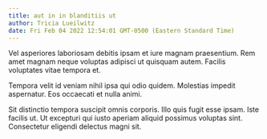 ```yaml
---
title: aut in in blanditiis ut
author: Tricia Lueilwitz
date: Fri Feb 04 2022 12:54:01 GMT-0500 (Eastern Standard Time)
---
```

Vel asperiores laboriosam debitis ipsam et iure magnam praesentium. Rem amet magnam neque voluptas adipisci ut quisquam autem. Facilis voluptates vitae tempora et.

 Tempora velit id veniam nihil ipsa qui odio quidem. Molestias impedit aspernatur. Eos occaecati et nulla animi.

 Sit distinctio tempora suscipit omnis corporis. Illo quis fugit esse ipsam. Iste facilis ut. Ut excepturi qui iusto aperiam aliquid possimus voluptas sint. Consectetur eligendi delectus magni sit.